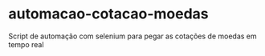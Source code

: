 # automacao-cotacao-moedas
Script de automação com selenium para pegar as cotações de moedas em tempo real

